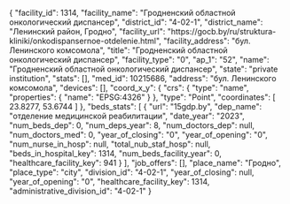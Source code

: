 {
    "facility_id": 1314,
    "facility_name": "Гродненский областной онкологический диспансер",
    "district_id": "4-02-1",
    "district_name": "Ленинский район, Гродно",
    "facility_url": "https:\/\/gocb.by\/ru\/struktura-kliniki\/onkodispansernoe-otdelenie.html",
    "facility_address": "бул. Ленинского комсомола",
    "title": "Гродненский областной онкологический диспансер",
    "facility_type": "0",
    "ap_1": "52",
    "name": "Гродненский областной онкологический диспансер",
    "state": "private institution",
    "stats": [],
    "med_id": 10215686,
    "address": "бул. Ленинского комсомола",
    "devices": [],
    "coord_x_y": {
        "crs": {
            "type": "name",
            "properties": {
                "name": "EPSG:4326"
            }
        },
        "type": "Point",
        "coordinates": [
            23.8277,
            53.6744
        ]
    },
    "beds_stats": [
        {
            "url": "15gdp.by",
            "dep_name": "отделение медицинской реабилитации",
            "date_year": "2023",
            "num_beds_dep": 0,
            "num_deps_year": 8,
            "num_doctors_dep": null,
            "num_doctors_med": 0,
            "year_of_closing": "0",
            "year_of_opening": "0",
            "num_nurse_in_hosp": null,
            "total_nub_staf_hosp": null,
            "beds_in_hospital_key": 1314,
            "num_beds_facility_year": 0,
            "healthcare_facility_key": 941
        }
    ],
    "job_offers": [],
    "place_name": "Гродно",
    "place_type": "city",
    "division_id": "4-02-1",
    "year_of_closing": null,
    "year_of_opening": "0",
    "healthcare_facility_key": 1314,
    "administrative_division_id": "4-02-1"
}